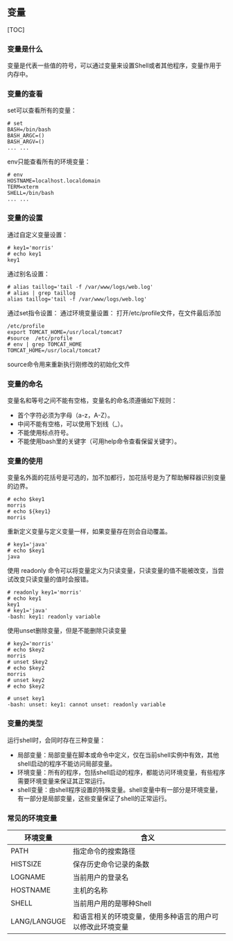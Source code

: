 ## 变量
[TOC]
### 变量是什么
变量是代表一些值的符号，可以通过变量来设置Shell或者其他程序，变量作用于内存中。

### 变量的查看
set可以查看所有的变量：
```shell
# set
BASH=/bin/bash
BASH_ARGC=()
BASH_ARGV=()
... ...
```
env只能查看所有的环境变量：
```shell
# env
HOSTNAME=localhost.localdomain
TERM=xterm
SHELL=/bin/bash
... ...
```

### 变量的设置
通过自定义变量设置：
```shell
# key1='morris'
# echo key1
key1
```
通过别名设置：
```shell
# alias taillog='tail -f /var/www/logs/web.log'
# alias | grep taillog
alias taillog='tail -f /var/www/logs/web.log'
```
通过set指令设置：
通过环境变量设置：
打开/etc/profile文件，在文件最后添加
```shell
/etc/profile
export TOMCAT_HOME=/usr/local/tomcat7
#source  /etc/profile
# env | grep TOMCAT_HOME
TOMCAT_HOME=/usr/local/tomcat7
```
source命令用来重新执行刚修改的初始化文件

### 变量的命名

变量名和等号之间不能有空格，变量名的命名须遵循如下规则：

- 首个字符必须为字母（a-z，A-Z）。
- 中间不能有空格，可以使用下划线（_）。
- 不能使用标点符号。
- 不能使用bash里的关键字（可用help命令查看保留关键字）。

### 变量的使用

变量名外面的花括号是可选的，加不加都行，加花括号是为了帮助解释器识别变量的边界。
```shell
# echo $key1
morris
# echo ${key1}
morris
```
重新定义变量与定义变量一样，如果变量存在则会自动覆盖。
```shell
# key1='java'
# echo $key1
java
```
使用 readonly 命令可以将变量定义为只读变量，只读变量的值不能被改变，当尝试改变只读变量的值时会报错。
```shell
# readonly key1='morris'
# echo key1
key1
# key1='java'
-bash: key1: readonly variable
```
使用unset删除变量，但是不能删除只读变量
```shell
# key2='morris'
# echo $key2
morris
# unset $key2
# echo $key2
morris
# unset key2
# echo $key2
 
# unset key1
-bash: unset: key1: cannot unset: readonly variable
```

### 变量的类型

运行shell时，会同时存在三种变量：

- 局部变量：局部变量在脚本或命令中定义，仅在当前shell实例中有效，其他shell启动的程序不能访问局部变量。
- 环境变量：所有的程序，包括shell启动的程序，都能访问环境变量，有些程序需要环境变量来保证其正常运行。
- shell变量：由shell程序设置的特殊变量。shell变量中有一部分是环境变量，有一部分是局部变量，这些变量保证了shell的正常运行。

### 常见的环境变量
| 环境变量  | 含义 |
| ------------ | ------------ |
|  PATH |  指定命令的搜索路径 |
| HISTSIZE  |  保存历史命令记录的条数 |
| LOGNAME  |  当前用户的登录名 |
|  HOSTNAME |  主机的名称 |
| SHELL  | 当前用户用的是哪种Shell  |
|  LANG/LANGUGE | 和语言相关的环境变量，使用多种语言的用户可以修改此环境变量  |

